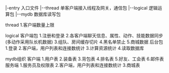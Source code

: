 |-entry             入口文件
   |--thread        单客户端接入线程及网关，通信包
   |--logical       逻辑运算包
   |--mydb          数据库读写包

thread
1.客户端数量上限

logical
    客户端包
1.注册和登录
2.各客户端聊天信息、属性、动作、技能数据同步(多动作采用队长机数据)
3.组队、房间缓存切片
4.黑名单禁止
5.商城数据
    后台包
1.登录
2.客户端，用户列表和连接数统计
3.计算资源统计
4.读取数据库

mydb组织
客户端
1.用户表
2.装备表
3.背包表
4.排名表
5.好友、工会表
6.邮件表
服务端
1.服务员及权限表
2.客户端，用户列表和连接数统计
3.商城表
